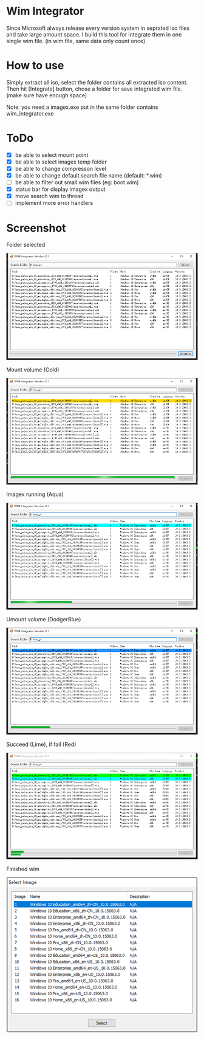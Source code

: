 # Wim Integrator
Since Microsoft always release every version system in seprated iso files and take large amount space.
I build this tool for integrate them in one single wim file. (in wim file, same data only count once)

# How to use
Simply extract all iso, select the folder contains all extracted iso content. Then hit [Integrate] button, chose a folder for save integrated wim file. (make sure have enough space)

Note: you need a imagex.exe put in the same folder contains wim_integrator.exe

# ToDo
- [x] be able to select mount point
- [x] be able to select imagex temp folder
- [x] be able to change compresson level
- [x] be able to change default search file name (default: *.wim)
- [ ] be able to filter out small wim files (eg: boot.wim)
- [x] status bar for display imagex output
- [x] move search wim to thread
- [ ] implement more error handlers

# Screenshot

Folder selected

![wim_integrator_0](https://raw.githubusercontent.com/424778940z/wim_integrator/master/screenshot/wim_integrator_0.png)

Mount volume (Gold)

![wim_integrator_1](https://raw.githubusercontent.com/424778940z/wim_integrator/master/screenshot/wim_integrator_1.png)

Imagex running (Aqua)

![wim_integrator_2](https://raw.githubusercontent.com/424778940z/wim_integrator/master/screenshot/wim_integrator_2.png)

Umount volume (DodgerBlue)

![wim_integrator_3](https://raw.githubusercontent.com/424778940z/wim_integrator/master/screenshot/wim_integrator_3.png)

Succeed (Lime), if fail (Red)

![wim_integrator_4](https://raw.githubusercontent.com/424778940z/wim_integrator/master/screenshot/wim_integrator_4.png)

Finished wim

![finished_wim](https://raw.githubusercontent.com/424778940z/wim_integrator/master/screenshot/finished_wim.png)
